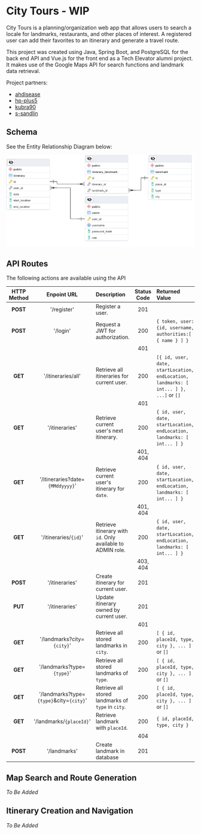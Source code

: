 # City Tours - WIP
​City Tours is a planning/organization web app that allows users to search a locale for landmarks, restaurants, and other places of interest. A registered user can add their favorites to an itinerary and generate a travel route.

This project was created using Java, Spring Boot, and PostgreSQL for the back end API and Vue.js for the front end as a Tech Elevator alumni project. It makes use of the Google Maps API for search functions and landmark data retrieval.

Project partners:
- [ahdisease](https://github.com/ahdisease)
- [hp-plus5](https://github.com/hp-plus5)
- [kubra90](https://github.com/kubra90)
- [s-sandlin](https://github.com/s-sandlin)

## Schema
See the Entity Relationship Diagram below:

<img
    alt="Entitiy Relationship Diagram of City Tours API database."
    src="./screenshots/database_erd.png"
    width=700
/>

## API Routes
The following actions are available using the API

| HTTP Method | Enpoint URL | Description | Status Code | Returned Value |
| :---: | :---: | :--- | :---: | :--- |
| **POST** | '/register' | Register a user. | 201 | |
| **POST** | '/login' | Request a JWT for authorization. | 200 | ``` { token, user: {id, username, authorities:[ { name } ] } ``` |
||||401||
| **GET** | '/itineraries/all' | Retrieve all itineraries for current user. | 200 | ``` [{ id, user, date, startLocation, endLocation, landmarks: [ int... ] }, ...] ``` or ``` [] ``` |
||||401||
| **GET** | '/itineraries' | Retrieve current user's next itinerary. | 200 | ``` { id, user, date, startLocation, endLocation, landmarks: [ int... ] } ``` |
||||401, 404||
| **GET** | '/itineraries?date=`{MMddyyyy}`' | Retrieve current user's itinerary for `date`. | 200 | ``` { id, user, date, startLocation, endLocation, landmarks: [ int... ] } ``` |
||||401, 404||
| **GET** | '/itineraries/`{id}`' | Retrieve itinerary with `id`. Only available to ADMIN role.| 200 | ``` { id, user, date, startLocation, endLocation, landmarks: [ int... ] } ``` |
|||| 403, 404 ||
| **POST** | '/itineraries' | Create itinerary for current user.| 201 | |
| **PUT** | '/itineraries' | Update itinerary owned by current user.| 201 | |
|||| 401 ||
| **GET** | '/landmarks?city=`{city}`' | Retrieve all stored landmarks in `city`.| 200 | ```[ { id, placeId, type, city }, ... ]``` or ```[]``` |
| **GET** | '/landmarks?type=`{type}`' | Retrieve all stored landmarks of `type`. | 200 | ```[ { id, placeId, type, city }, ... ]``` or ```[]``` |
| **GET** | '/landmarks?type=`{type}`&city=`{city}`' | Retrieve all stored landmarks of `type` in `city`. | 200 | ```[ { id, placeId, type, city }, ... ]``` or ```[]``` |
| **GET** | '/landmarks/`{placeId}`' | Retrieve landmark with `placeId`. | 200 | ``` { id, placeId, type, city } ``` |
|||| 404 ||
| **POST** | '/landmarks' | Create landmark in database | 201 | |


## Map Search and Route Generation
*To Be Added*

## Itinerary Creation and Navigation
*To Be Added*